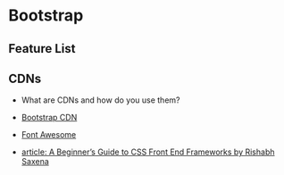 # Bootstrap

## Feature List

## CDNs
* What are CDNs and how do you use them?
* [Bootstrap CDN](https://getbootstrap.com/docs/4.1/getting-started/introduction/)
* [Font Awesome](https://fontawesome.com/get-started/svg-with-js)

* [article: A Beginner’s Guide to CSS Front End Frameworks by
Rishabh Saxena](https://blog.zipboard.co/a-beginners-guide-to-css-front-end-frameworks-8045a499456b)
